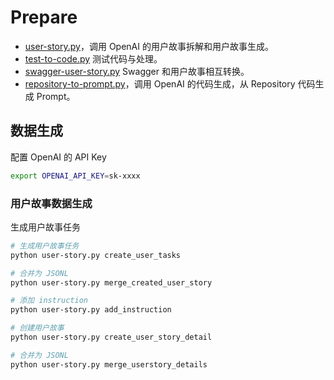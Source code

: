 # Prepare

- [user-story.py](user-story.py)，调用 OpenAI 的用户故事拆解和用户故事生成。
- [test-to-code.py](test-to-code.py) 测试代码与处理。
- [swagger-user-story.py](swagger-user-story.py) Swagger 和用户故事相互转换。
- [repository-to-prompt.py](repository-to-prompt.py)，调用 OpenAI 的代码生成，从 Repository 代码生成 Prompt。

## 数据生成

配置 OpenAI 的 API Key

```bash
export OPENAI_API_KEY=sk-xxxx
```

### 用户故事数据生成

生成用户故事任务

```bash
# 生成用户故事任务
python user-story.py create_user_tasks

# 合并为 JSONL
python user-story.py merge_created_user_story

# 添加 instruction
python user-story.py add_instruction

# 创建用户故事
python user-story.py create_user_story_detail

# 合并为 JSONL
python user-story.py merge_userstory_details
```

